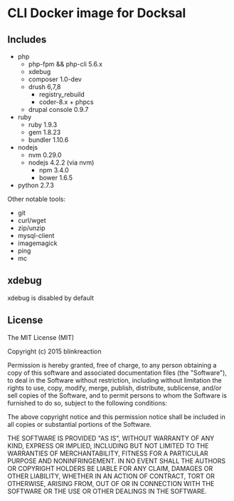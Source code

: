 # CLI Docker image for Docksal

## Includes

- php
  - php-fpm && php-cli 5.6.x
  - xdebug
  - composer 1.0-dev
  - drush 6,7,8
    - registry_rebuild
    - coder-8.x + phpcs
  - drupal console 0.9.7
- ruby
  - ruby 1.9.3
  - gem 1.8.23
  - bundler 1.10.6
- nodejs
  - nvm 0.29.0
  - nodejs 4.2.2 (via nvm)
    - npm 3.4.0
    - bower 1.6.5
- python 2.7.3

Other notable tools:

- git
- curl/wget
- zip/unzip
- mysql-client
- imagemagick
- ping
- mc


## xdebug

xdebug is disabled by default

## License

The MIT License (MIT)

Copyright (c) 2015 blinkreaction

Permission is hereby granted, free of charge, to any person obtaining a copy
of this software and associated documentation files (the "Software"), to deal
in the Software without restriction, including without limitation the rights
to use, copy, modify, merge, publish, distribute, sublicense, and/or sell
copies of the Software, and to permit persons to whom the Software is
furnished to do so, subject to the following conditions:

The above copyright notice and this permission notice shall be included in all
copies or substantial portions of the Software.

THE SOFTWARE IS PROVIDED "AS IS", WITHOUT WARRANTY OF ANY KIND, EXPRESS OR
IMPLIED, INCLUDING BUT NOT LIMITED TO THE WARRANTIES OF MERCHANTABILITY,
FITNESS FOR A PARTICULAR PURPOSE AND NONINFRINGEMENT. IN NO EVENT SHALL THE
AUTHORS OR COPYRIGHT HOLDERS BE LIABLE FOR ANY CLAIM, DAMAGES OR OTHER
LIABILITY, WHETHER IN AN ACTION OF CONTRACT, TORT OR OTHERWISE, ARISING FROM,
OUT OF OR IN CONNECTION WITH THE SOFTWARE OR THE USE OR OTHER DEALINGS IN THE
SOFTWARE.
